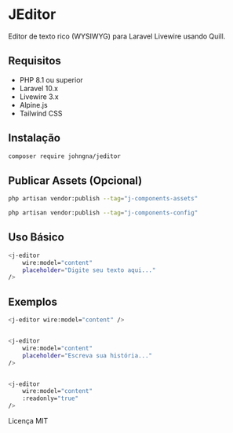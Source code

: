 # JEditor

Editor de texto rico (WYSIWYG) para Laravel Livewire usando Quill.

## Requisitos

- PHP 8.1 ou superior
- Laravel 10.x
- Livewire 3.x
- Alpine.js
- Tailwind CSS

## Instalação

```bash
composer require johngna/jeditor
```

## Publicar Assets (Opcional)
```bash
php artisan vendor:publish --tag="j-components-assets"

php artisan vendor:publish --tag="j-components-config"

```

## Uso Básico

```bash
<j-editor 
    wire:model="content" 
    placeholder="Digite seu texto aqui..."
/>
```

## Exemplos

```bash
<j-editor wire:model="content" />


<j-editor 
    wire:model="content"
    placeholder="Escreva sua história..."
/>


<j-editor 
    wire:model="content"
    :readonly="true"
/>
```

Licença MIT
